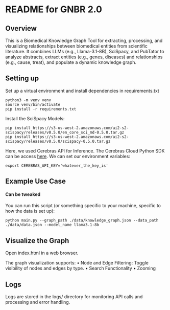 # README for GNBR 2.0
## Overview
This is a Biomedical Knowledge Graph Tool for extracting, processing, and visualizing relationships between biomedical entities from scientific literature. It combines LLMs (e.g., Llama-3.1-8B), SciSpacy, and PubTator to analyze abstracts, extract entities (e.g., genes, diseases) and relationships (e.g., cause, treat), and populate a dynamic knowledge graph.

## Setting up
Set up a virtual environment and install dependencies in requirements.txt
```
python3 -m venv venv
source venv/bin/activate
pip install -r requirements.txt
```

Install the SciSpacy Models:
```
pip install https://s3-us-west-2.amazonaws.com/ai2-s2-scispacy/releases/v0.5.0/en_core_sci_md-0.5.0.tar.gz
pip install https://s3-us-west-2.amazonaws.com/ai2-s2-scispacy/releases/v0.5.0/scispacy-0.5.0.tar.gz
```

Here, we used Cerebras API for Inference. The Cerebras Cloud Python SDK can be access [here](https://github.com/Cerebras/cerebras-cloud-sdk-python). We can set our environment variables:
```
export CEREBRAS_API_KEY='whatever_the_key_is'
```

## Example Use Case
#### Can be tweaked
You can run this script (or something specific to your machine, specific to how the data is set up):
```
python main.py --graph_path ./data/knowledge_graph.json --data_path ./data/data.json --model_name llama3.1-8b
```

## Visualize the Graph
Open index.html in a web browser.

The graph visualization supports:
	•	Node and Edge Filtering: Toggle visibility of nodes and edges by type.
	•	Search Functionality
	•	Zooming

## Logs
Logs are stored in the logs/ directory for monitoring API calls and processing and error handling.